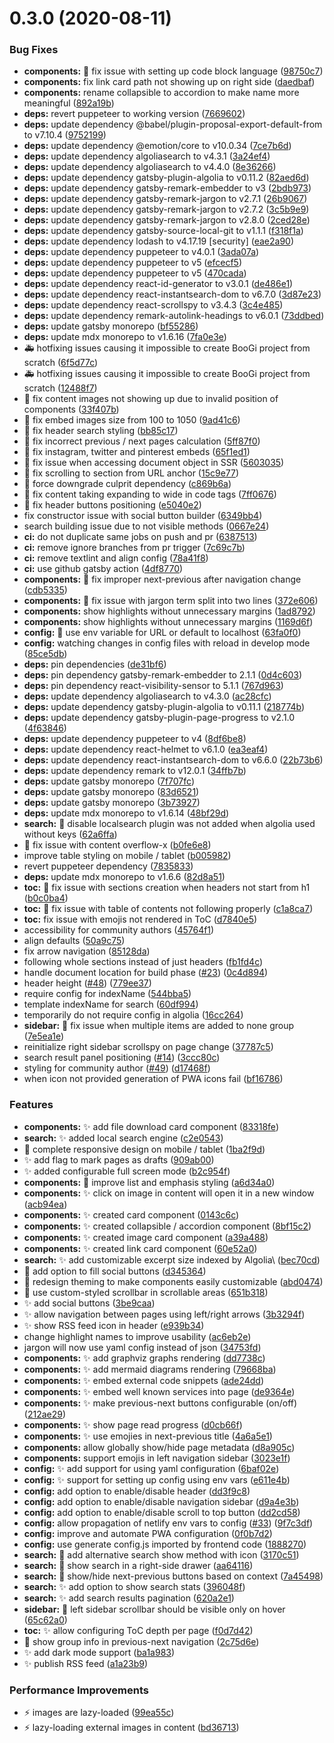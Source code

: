 # 0.3.0 (2020-08-11)


### Bug Fixes

* **components:** :bug: fix issue with setting up code block language ([98750c7](https://github.com/filipowm/BooGi/commit/98750c73eddef784a969723a8e31dc45caef7a03))
* **components:** fix link card path not showing up on right side ([daedbaf](https://github.com/filipowm/BooGi/commit/daedbafc5c68d8859d5945d8840730d686d556c7))
* **components:** rename collapsible to accordion to make name more meaningful ([892a19b](https://github.com/filipowm/BooGi/commit/892a19b9d62ff6174e3bb8a5a143c5d5e4caaf2b))
* **deps:** revert puppeteer to working version ([7669602](https://github.com/filipowm/BooGi/commit/7669602627ee47afceeb41e8ae51a1ee34b67513))
* **deps:** update dependency @babel/plugin-proposal-export-default-from to v7.10.4 ([9752199](https://github.com/filipowm/BooGi/commit/975219952ac6c43ef6eb419a184fc7660ca586f1))
* **deps:** update dependency @emotion/core to v10.0.34 ([7ce7b6d](https://github.com/filipowm/BooGi/commit/7ce7b6def666cb3fa36cd8164e28f73105d12a23))
* **deps:** update dependency algoliasearch to v4.3.1 ([3a24ef4](https://github.com/filipowm/BooGi/commit/3a24ef48e5bc376996a31c8835a643de4f700cac))
* **deps:** update dependency algoliasearch to v4.4.0 ([8e36266](https://github.com/filipowm/BooGi/commit/8e36266c97628883f0ecfc8460f02c7d193b3ef2))
* **deps:** update dependency gatsby-plugin-algolia to v0.11.2 ([82aed6d](https://github.com/filipowm/BooGi/commit/82aed6d32c2f574dc997e424357cff9c74f4a565))
* **deps:** update dependency gatsby-remark-embedder to v3 ([2bdb973](https://github.com/filipowm/BooGi/commit/2bdb973100c1af85ef63889921288e0872f38bb7))
* **deps:** update dependency gatsby-remark-jargon to v2.7.1 ([26b9067](https://github.com/filipowm/BooGi/commit/26b90673a0bfcc506c88ff20520f6c26e7c9a56d))
* **deps:** update dependency gatsby-remark-jargon to v2.7.2 ([3c5b9e9](https://github.com/filipowm/BooGi/commit/3c5b9e9baad568fed1aeb6f1dd6c5221ee80fe9c))
* **deps:** update dependency gatsby-remark-jargon to v2.8.0 ([2ced28e](https://github.com/filipowm/BooGi/commit/2ced28e9b7a56c6b3984d0d7ad54165d467a2fcd))
* **deps:** update dependency gatsby-source-local-git to v1.1.1 ([f318f1a](https://github.com/filipowm/BooGi/commit/f318f1a7696585e61874071b219423ac4fc133c1))
* **deps:** update dependency lodash to v4.17.19 [security] ([eae2a90](https://github.com/filipowm/BooGi/commit/eae2a900893a93f865f61effab42739bc0899936))
* **deps:** update dependency puppeteer to v4.0.1 ([3ada07a](https://github.com/filipowm/BooGi/commit/3ada07a7bf9795393ea5a2463a7e714cdbdf4405))
* **deps:** update dependency puppeteer to v5 ([efcecf5](https://github.com/filipowm/BooGi/commit/efcecf5d7f6a7ee35d262b33b0502124058b3c87))
* **deps:** update dependency puppeteer to v5 ([470cada](https://github.com/filipowm/BooGi/commit/470cada1e03d162b07adaf473a1c8234456ed4e9))
* **deps:** update dependency react-id-generator to v3.0.1 ([de486e1](https://github.com/filipowm/BooGi/commit/de486e1c4b8daf5415dfeffe77e389aa40c40741))
* **deps:** update dependency react-instantsearch-dom to v6.7.0 ([3d87e23](https://github.com/filipowm/BooGi/commit/3d87e23a8ef5b9ea69d470051b140ae2f5b92b91))
* **deps:** update dependency react-scrollspy to v3.4.3 ([3c4e485](https://github.com/filipowm/BooGi/commit/3c4e485aef0ec634dd51eca1f27001a6b3896638))
* **deps:** update dependency remark-autolink-headings to v6.0.1 ([73ddbed](https://github.com/filipowm/BooGi/commit/73ddbedb3abeb25dfc09f006b2646d9508c81585))
* **deps:** update gatsby monorepo ([bf55286](https://github.com/filipowm/BooGi/commit/bf55286cb66f3ac85041884cc57d60c711bcd440))
* **deps:** update mdx monorepo to v1.6.16 ([7fa0e3e](https://github.com/filipowm/BooGi/commit/7fa0e3e265a2b7da8c347f9a9f820b08fc33e4fc))
* :ambulance: hotfixing issues causing it impossible to create BooGi project from scratch ([6f5d77c](https://github.com/filipowm/BooGi/commit/6f5d77ca2ed1397bf9a27fb6b89b68e40e00637a))
* :ambulance: hotfixing issues causing it impossible to create BooGi project from scratch ([12488f7](https://github.com/filipowm/BooGi/commit/12488f7f18f2abc76d84c87386afe3e724869805))
* :bug: fix content images not showing up due to invalid position of components ([33f407b](https://github.com/filipowm/BooGi/commit/33f407b4324a1c14d3c3fd447c0c856759b73b3f))
* :bug: fix embed images size from 100 to 1050 ([9ad41c6](https://github.com/filipowm/BooGi/commit/9ad41c6ca546c3a17d61d73679c174dc51884019))
* :bug: fix header search styling ([bb85c17](https://github.com/filipowm/BooGi/commit/bb85c17862c447482da5d22ecadfc77b0fc0b952))
* :bug: fix incorrect previous / next pages calculation ([5ff87f0](https://github.com/filipowm/BooGi/commit/5ff87f07b1f36e7f7cdb3659f4bdd9e7fe99536d))
* :bug: fix instagram, twitter and pinterest embeds ([65f1ed1](https://github.com/filipowm/BooGi/commit/65f1ed1fb22143c85c4f26979fa75a83c691d805))
* :bug: fix issue when accessing document object in SSR ([5603035](https://github.com/filipowm/BooGi/commit/5603035f77a60499350f8dbb56d191579db2c5f4))
* :bug: fix scrolling to section from URL anchor ([15c9e77](https://github.com/filipowm/BooGi/commit/15c9e776ad6546f89de5c3d5088d5f72ec56d911))
* :bug: force downgrade culprit dependency ([c869b6a](https://github.com/filipowm/BooGi/commit/c869b6a56eea20a9b11209b6c5351d859b5f9bab))
* :lipstick: fix content taking expanding to wide in code tags ([7ff0676](https://github.com/filipowm/BooGi/commit/7ff067665180360d74a7b63e22a253dacc7e79ab))
* :lipstick: fix header buttons positioning ([e5040e2](https://github.com/filipowm/BooGi/commit/e5040e28ffdee10043996e8df8090c2960b4634a))
* fix constructor issue with social button builder ([6349bb4](https://github.com/filipowm/BooGi/commit/6349bb44de74701134d4146e17ffebe2025f1051))
* search building issue due to not visible methods ([0667e24](https://github.com/filipowm/BooGi/commit/0667e247399cce9cd4b82ed569db16a2ead41f10))
* **ci:** do not duplicate same jobs on push and pr ([6387513](https://github.com/filipowm/BooGi/commit/63875138ce7bc2b81d94b73696b9bf8e2c1f80b1))
* **ci:** remove ignore branches from pr trigger ([7c69c7b](https://github.com/filipowm/BooGi/commit/7c69c7bc16b5a62ff716554a278b1fd38729ed39))
* **ci:** remove textlint and align config ([78a41f8](https://github.com/filipowm/BooGi/commit/78a41f87c9c6f30597596133c8db016313ade713))
* **ci:** use github gatsby action ([4df8770](https://github.com/filipowm/BooGi/commit/4df87704185ddaf32a60a40b98b37a3194052deb))
* **components:** :bug: fix improper next-previous after navigation change ([cdb5335](https://github.com/filipowm/BooGi/commit/cdb53353790aaa259fee823776eaa04bf7f815f8))
* **components:** :bug: fix issue with jargon term split into two lines ([372e606](https://github.com/filipowm/BooGi/commit/372e606680522d101df0a8ab4b57092cf0a215e2))
* **components:** show highlights without unnecessary margins ([1ad8792](https://github.com/filipowm/BooGi/commit/1ad8792425150178c16e8bb907e06f0556cab877))
* **components:** show highlights without unnecessary margins ([1169d6f](https://github.com/filipowm/BooGi/commit/1169d6f4e3b02a14e3d68f5225826b627e888e5a))
* **config:** :bug: use env variable for URL or default to localhost ([63fa0f0](https://github.com/filipowm/BooGi/commit/63fa0f093030f2dffbb4e2c44c190f4010583bd4))
* **config:** watching changes in config files with reload in develop mode ([85ce5db](https://github.com/filipowm/BooGi/commit/85ce5dbd791a038da9558272a54a5a791e51c1b7))
* **deps:** pin dependencies ([de31bf6](https://github.com/filipowm/BooGi/commit/de31bf6a40072b95e393e242050a89b32dc83d5f))
* **deps:** pin dependency gatsby-remark-embedder to 2.1.1 ([0d4c603](https://github.com/filipowm/BooGi/commit/0d4c6035a04fc4222143c2afacb15aacd48275d0))
* **deps:** pin dependency react-visibility-sensor to 5.1.1 ([767d963](https://github.com/filipowm/BooGi/commit/767d9631e9fea730e37d6b05314ddf237e6e0d65))
* **deps:** update dependency algoliasearch to v4.3.0 ([ac28cfc](https://github.com/filipowm/BooGi/commit/ac28cfc1b6d079df2920ac52505aa0be708d25a4))
* **deps:** update dependency gatsby-plugin-algolia to v0.11.1 ([218774b](https://github.com/filipowm/BooGi/commit/218774bbe1738d3ba78840d374c684abd9780ef9))
* **deps:** update dependency gatsby-plugin-page-progress to v2.1.0 ([4f63846](https://github.com/filipowm/BooGi/commit/4f6384695dfe90bf9adb3ba8521361d261ba75fa))
* **deps:** update dependency puppeteer to v4 ([8df6be8](https://github.com/filipowm/BooGi/commit/8df6be86ff2d5db46b56f99757c6216e6474767e))
* **deps:** update dependency react-helmet to v6.1.0 ([ea3eaf4](https://github.com/filipowm/BooGi/commit/ea3eaf411decfa81c1ad92b22ea559daecfb485e))
* **deps:** update dependency react-instantsearch-dom to v6.6.0 ([22b73b6](https://github.com/filipowm/BooGi/commit/22b73b69a8e300d9d1514aac9d6213abdfbc5fc8))
* **deps:** update dependency remark to v12.0.1 ([34ffb7b](https://github.com/filipowm/BooGi/commit/34ffb7b87e596e7e371c0aab1ab1fd7351aedec6))
* **deps:** update gatsby monorepo ([7f707fc](https://github.com/filipowm/BooGi/commit/7f707fc81d2e92246e06295a8ab0b75b413fc10b))
* **deps:** update gatsby monorepo ([83d6521](https://github.com/filipowm/BooGi/commit/83d6521c813abbc1020d84e33eff142b2f8a78d3))
* **deps:** update gatsby monorepo ([3b73927](https://github.com/filipowm/BooGi/commit/3b7392753c5a8b558305a01e561cf52dc3a19611))
* **deps:** update mdx monorepo to v1.6.14 ([48bf29d](https://github.com/filipowm/BooGi/commit/48bf29d93900a77bda4f7d481d6af0f94fee4bc8))
* **search:** :bug: disable localsearch plugin was not added when algolia used without keys ([62a6ffa](https://github.com/filipowm/BooGi/commit/62a6ffaeb6a3620114d94b259aa0d0cadc3a15d2))
* :lipstick: fix issue with content overflow-x ([b0fe6e8](https://github.com/filipowm/BooGi/commit/b0fe6e8fc8fa49e8334d438c19641c7b1f916fc8))
* improve table styling on mobile / tablet ([b005982](https://github.com/filipowm/BooGi/commit/b00598254829f32fbb2f79e4408d0661cfd1cc4d))
* revert puppeteer dependency ([7835833](https://github.com/filipowm/BooGi/commit/7835833f91410fc1fcaadec14496534114440740))
* **deps:** update mdx monorepo to v1.6.6 ([82d8a51](https://github.com/filipowm/BooGi/commit/82d8a51d5bf04e06f8ef7c2fdb96595d6a5eddae))
* **toc:** :bug: fix issue with sections creation when headers not start from h1 ([b0c0ba4](https://github.com/filipowm/BooGi/commit/b0c0ba4b85dd427568f60962c8cd91bd1863d641))
* **toc:** :bug: fix issue with table of contents not following properly ([c1a8ca7](https://github.com/filipowm/BooGi/commit/c1a8ca7222ec24c2b71f156d40c4b8f6f5950c8c))
* **toc:** fix issue with emojis not rendered in ToC ([d7840e5](https://github.com/filipowm/BooGi/commit/d7840e5b7c99ca92e3d92d464543ca029e32d1d9))
* accessibility for community authors ([45764f1](https://github.com/filipowm/BooGi/commit/45764f16c35c9bf1a25f82a5cfad3ad30564be74))
* align defaults ([50a9c75](https://github.com/filipowm/BooGi/commit/50a9c752af9819eb9d3ef7522cfbd9e20a8c10c9))
* fix arrow navigation ([85128da](https://github.com/filipowm/BooGi/commit/85128dae3c819f5b2d9ea4c2d93358f2196bddf2))
* following whole sections instead of just headers ([fb1fd4c](https://github.com/filipowm/BooGi/commit/fb1fd4ceddd00d8d1528f6414575a90fc5a800c8))
* handle document location for build phase ([#23](https://github.com/filipowm/BooGi/issues/23)) ([0c4d894](https://github.com/filipowm/BooGi/commit/0c4d89437e509270a711cf90d8ba8a83a084a01f))
* header height ([#48](https://github.com/filipowm/BooGi/issues/48)) ([779ee37](https://github.com/filipowm/BooGi/commit/779ee37ffb61ede271fe05f4184dea4e4a5880d8))
* require config for indexName ([544bba5](https://github.com/filipowm/BooGi/commit/544bba58441a1214a8712ce70d8168bdbea56a9c))
* template indexName for search ([60df994](https://github.com/filipowm/BooGi/commit/60df99447af563aba96c98ede16cc19ada41233b))
* temporarily do not require config in algolia ([16cc264](https://github.com/filipowm/BooGi/commit/16cc26491782355871307646eddf905685bc47c0))
* **sidebar:** :bug: fix issue when multiple items are added to none group ([7e5ea1e](https://github.com/filipowm/BooGi/commit/7e5ea1e7d94a5f102d73afd595d89b65a17d3f15))
* reinitialize right sidebar scrollspy on page change ([37787c5](https://github.com/filipowm/BooGi/commit/37787c51d35e4fcc0195060b9337f1b66a3c3f4f))
* search result panel positioning ([#14](https://github.com/filipowm/BooGi/issues/14)) ([3ccc80c](https://github.com/filipowm/BooGi/commit/3ccc80c6991d463bcd0839a5fdb168a0a34812e2))
* styling for community author ([#49](https://github.com/filipowm/BooGi/issues/49)) ([d17468f](https://github.com/filipowm/BooGi/commit/d17468f9b3505a0fe41180c0612d4523cd743b29))
* when icon not provided generation of PWA icons fail ([bf16786](https://github.com/filipowm/BooGi/commit/bf167869a9712569da76f07c8fdb67e6f4be2aa6))


### Features

* **components:** :sparkles: add file download card component ([83318fe](https://github.com/filipowm/BooGi/commit/83318fe320f417f8cad798917541201227aacc32))
* **search:** :sparkles: added local search engine ([c2e0543](https://github.com/filipowm/BooGi/commit/c2e05431c03e70ac4d945e0ab53700b87c2c3a85))
* :iphone: complete responsive design on mobile / tablet ([1ba2f9d](https://github.com/filipowm/BooGi/commit/1ba2f9df7ed0d3c072031b8b1585e89b3f650a91))
* :sparkles: add flag to mark pages as drafts ([909ab00](https://github.com/filipowm/BooGi/commit/909ab0033d7635eb7b6c2aca3410b703b14e12b0))
* :sparkles: added configurable full screen mode ([b2c954f](https://github.com/filipowm/BooGi/commit/b2c954f998170116a0488709e8f254527806694a))
* **components:** :lipstick: improve list and emphasis styling ([a6d34a0](https://github.com/filipowm/BooGi/commit/a6d34a04c482fd7c32d5ea82ef66fe19aac662c4))
* **components:** :sparkles: click on image in content will open it in a new window ([acb94ea](https://github.com/filipowm/BooGi/commit/acb94ea651c40f4f94cd17700c23e2e845d4944c))
* **components:** :sparkles: created card component ([0143c6c](https://github.com/filipowm/BooGi/commit/0143c6cf97bf68f668e8eabd4c1e39d5e766c2a2))
* **components:** :sparkles: created collapsible / accordion component ([8bf15c2](https://github.com/filipowm/BooGi/commit/8bf15c23370048c4ff584ae92c10ec9a65404c45))
* **components:** :sparkles: created image card component ([a39a488](https://github.com/filipowm/BooGi/commit/a39a4882cbe7602131aa240102d20a1696ce6ce3))
* **components:** :sparkles: created link card component ([60e52a0](https://github.com/filipowm/BooGi/commit/60e52a0b92296ab69d979c2dec543e68e75874e2))
* **search:** :sparkles: add customizable excerpt size indexed by Algolia\ ([bec70cd](https://github.com/filipowm/BooGi/commit/bec70cdc26657d904b08d419a6e43ab77e9b2218))
* :lipstick: add option to fill social buttons ([d345364](https://github.com/filipowm/BooGi/commit/d345364a1b7b2c84cab62d20a355042b7f6a0a12))
* :lipstick: redesign theming to make components easily customizable ([abd0474](https://github.com/filipowm/BooGi/commit/abd04749786bf68b03ba42b14b429958b0a85e71))
* :lipstick: use custom-styled scrollbar in scrollable areas ([651b318](https://github.com/filipowm/BooGi/commit/651b31850d13aa7d0177acfb1c8ae755858db850))
* :sparkles: add social buttons ([3be9caa](https://github.com/filipowm/BooGi/commit/3be9caa1be37f52325c73dd2c0778b9cbc6c6254))
* :sparkles: allow navigation between pages using left/right arrows ([3b3294f](https://github.com/filipowm/BooGi/commit/3b3294fa8bde4387762cc777ed9062aef32d9f51))
* :sparkles: show RSS feed icon in header ([e939b34](https://github.com/filipowm/BooGi/commit/e939b34e372626e5807fb91fc4ff91fd298f97aa))
* change highlight names to improve usability ([ac6eb2e](https://github.com/filipowm/BooGi/commit/ac6eb2ee028ca43e7c4b369c0d473873f5a3a7a9))
* jargon will now use yaml config instead of json ([34753fd](https://github.com/filipowm/BooGi/commit/34753fdb9b3d881f54c7c45283aa28b166315e57))
* **components:** :sparkles: add graphviz graphs rendering ([dd7738c](https://github.com/filipowm/BooGi/commit/dd7738c2f7dec3b596cb6a679d9a5948331c39fe))
* **components:** :sparkles: add mermaid diagrams rendering ([79668ba](https://github.com/filipowm/BooGi/commit/79668baeef504b1082d25c7386f7a2717eece914))
* **components:** :sparkles: embed external code snippets ([ade24dd](https://github.com/filipowm/BooGi/commit/ade24dd41e14b18d625dfb0c6c7118b038db0cd6))
* **components:** :sparkles: embed well known services into page ([de9364e](https://github.com/filipowm/BooGi/commit/de9364e92349ef895d3d3a740e40e2a973a317f2))
* **components:** :sparkles: make previous-next buttons configurable (on/off) ([212ae29](https://github.com/filipowm/BooGi/commit/212ae29a7e10151700a7d230d3189232fa21d7be))
* **components:** :sparkles: show page read progress ([d0cb66f](https://github.com/filipowm/BooGi/commit/d0cb66fa7f38699dfd9c50f47fb4a632516a1529))
* **components:** :sparkles: use emojies in next-previous title ([4a6a5e1](https://github.com/filipowm/BooGi/commit/4a6a5e1350a5bfeb9cf4d902a3195ea51848b6ef))
* **components:** allow globally show/hide page metadata ([d8a905c](https://github.com/filipowm/BooGi/commit/d8a905c2e808033c661884f29778453e1a0ac128))
* **components:** support emojis in left navigation sidebar ([3023e1f](https://github.com/filipowm/BooGi/commit/3023e1f8972e175a4e3982d684b1c22d332bdbc3))
* **config:** :sparkles: add support for using yaml configuration ([6baf02e](https://github.com/filipowm/BooGi/commit/6baf02eb31f90aad86e560b9345b0555c1cbab88))
* **config:** :sparkles: support for setting up config using env vars ([e611e4b](https://github.com/filipowm/BooGi/commit/e611e4bd079535af05a50f0ebf25dd92b129f4d3))
* **config:** add option to enable/disable header ([dd3f9c8](https://github.com/filipowm/BooGi/commit/dd3f9c8f99eee17a02d8004a000c6d6bc568a06f))
* **config:** add option to enable/disable navigation sidebar ([d9a4e3b](https://github.com/filipowm/BooGi/commit/d9a4e3bfab5c0f15e7f8defa65199e5a021032ae))
* **config:** add option to enable/disable scroll to top button ([dd2cd58](https://github.com/filipowm/BooGi/commit/dd2cd58ed7ccdc73718b489c5fd4e0a0ddc3c7a5))
* **config:** allow propagation of netlify env vars to config ([#33](https://github.com/filipowm/BooGi/issues/33)) ([9f7c3df](https://github.com/filipowm/BooGi/commit/9f7c3dfe78d8687029b5ce8e4517156d59a4c98e))
* **config:** improve and automate PWA configuration ([0f0b7d2](https://github.com/filipowm/BooGi/commit/0f0b7d2358f419fa80dc95b2d7a62775b4b3a28a))
* **config:** use generate config.js imported by frontend code ([1888270](https://github.com/filipowm/BooGi/commit/1888270c0d9d03602324dfcd4b2d6f9f96cabed1))
* **search:** :lipstick: add alternative search show method with icon ([3170c51](https://github.com/filipowm/BooGi/commit/3170c517f604ea02f06ab95383998b8aec6b1ce6))
* **search:** :lipstick: show search in a right-side drawer ([aa64116](https://github.com/filipowm/BooGi/commit/aa6411639ea979aac49d7cb228dd17afbdcc1e93))
* **search:** :lipstick: show/hide next-previous buttons based on context ([7a45498](https://github.com/filipowm/BooGi/commit/7a45498607a07094b17855ee1bdd1406dbeddbf8))
* **search:** :sparkles: add option to show search stats ([396048f](https://github.com/filipowm/BooGi/commit/396048fe0bf91b3e4b07bfd767d501e3dfc7f2ea))
* **search:** :sparkles: add search results pagination ([620a2e1](https://github.com/filipowm/BooGi/commit/620a2e1e03ab291ffd54bffeff311d0139e8b62b))
* **sidebar:** :lipstick: left sidebar scrollbar should be visible only on hover ([65c62a0](https://github.com/filipowm/BooGi/commit/65c62a027ae296a8190d897943c18cb90764a97f))
* **toc:** :sparkles: allow configuring ToC depth per page ([f0d7d42](https://github.com/filipowm/BooGi/commit/f0d7d424bd5604382cd8adeeb30ca9e59f50c32c))
* :lipstick: show group info in previous-next navigation ([2c75d6e](https://github.com/filipowm/BooGi/commit/2c75d6e25b74e34336e6f1384456bac6a80ca9ac))
* :sparkles: add dark mode support ([ba1a983](https://github.com/filipowm/BooGi/commit/ba1a98309abcad0d99fa7c319db36af6e1670f99))
* :sparkles: publish RSS feed ([a1a23b9](https://github.com/filipowm/BooGi/commit/a1a23b9cd96694f3b7a9cd9c33b585417045d1bd))


### Performance Improvements

* :zap: images are lazy-loaded ([99ea55c](https://github.com/filipowm/BooGi/commit/99ea55c25104db6b603475c2a37984ecea03896a))
* :zap: lazy-loading external images in content ([bd36713](https://github.com/filipowm/BooGi/commit/bd36713a30847fe9522ad2c5ea2787d03d0366c7))



